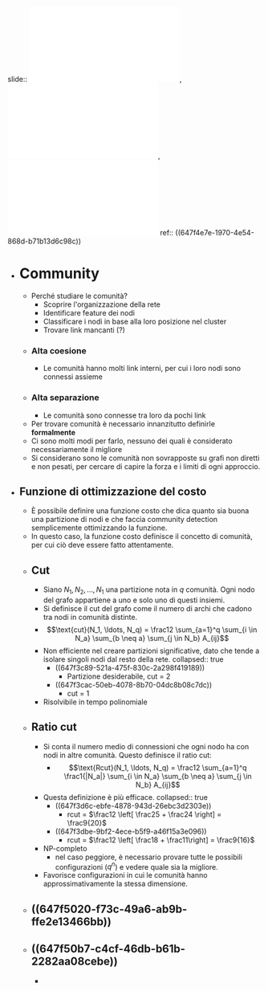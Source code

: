 slide:: ![ns12](../assets/ns12.pdf), ![ns13](../assets/ns13.pdf), ![ns14](../assets/ns14.pdf)
ref:: ((647f4e7e-1970-4e54-868d-b71b13d6c98c))

- # Community
	- Perché studiare le comunità?
		- Scoprire l'organizzazione della rete
		- Identificare feature dei nodi
		- Classificare i nodi in base alla loro posizione nel cluster
		- Trovare link mancanti (?)
	- ### Alta coesione
		- Le comunità hanno molti link interni, per cui i loro nodi sono connessi assieme
	- ### Alta separazione
		- Le comunità sono connesse tra loro da pochi link
	- Per trovare comunità è necessario innanzitutto definirle **formalmente**
	- Ci sono molti modi per farlo, nessuno dei quali è considerato necessariamente il migliore
	- Si considerano sono le comunità non sovrapposte su grafi non diretti e non pesati, per cercare di capire la forza e i limiti di ogni approccio.
- ## Funzione di ottimizzazione del costo
	- È possibile definire una funzione costo che dica quanto sia buona una partizione di nodi e che faccia community detection semplicemente ottimizzando la funzione.
	- In questo caso, la funzione costo definisce il concetto di comunità, per cui ciò deve essere fatto attentamente.
	- ## Cut
		- Siano $N_1, N_2, \ldots, N_1$ una partizione nota in $q$ comunità. Ogni nodo del grafo appartiene a uno e solo uno di questi insiemi.
		- Si definisce il cut del grafo come il numero di archi che cadono tra nodi in comunità distinte.
		- $$\text{cut}(N_1, \ldots, N_q) = \frac12 \sum_{a=1}^q \sum_{i \in N_a} \sum_{b \neq a} \sum_{j \in N_b} A_{ij}$$
		- Non efficiente nel creare partizioni significative, dato che tende a isolare singoli nodi dal resto della rete.
		  collapsed:: true
			- ((647f3c89-521a-475f-830c-2a298f419189))
				- Partizione desiderabile, cut = 2
			- ((647f3cac-50eb-4078-8b70-04dc8b08c7dc))
				- cut = 1
		- Risolvibile in tempo polinomiale
	- ## Ratio cut
		- Si conta il numero medio di connessioni che ogni nodo ha con nodi in altre comunità. Questo definisce il ratio cut:
			- $$\text{Rcut}(N_1, \ldots, N_q) = \frac12 \sum_{a=1}^q \frac1{|N_a|} \sum_{i \in N_a} \sum_{b \neq a} \sum_{j \in N_b} A_{ij}$$
		- Questa definizione è più efficace.
		  collapsed:: true
			- ((647f3d6c-ebfe-4878-943d-26ebc3d2303e))
				- rcut = $\frac12 \left[ \frac25 + \frac24 \right] = \frac9{20}$
			- ((647f3dbe-9bf2-4ece-b5f9-a46f15a3e096))
				- rcut = $\frac12 \left[ \frac18 + \frac11\right] = \frac9{16}$
		- NP-completo
			- nel caso peggiore, è necessario provare tutte le possibili configurazioni ($q^n$) e vedere quale sia la migliore.
		- Favorisce configurazioni in cui le comunità hanno approssimativamente la stessa dimensione.
	- ## ((647f5020-f73c-49a6-ab9b-ffe2e13466bb))
	- ## ((647f50b7-c4cf-46db-b61b-2282aa08cebe))
		-